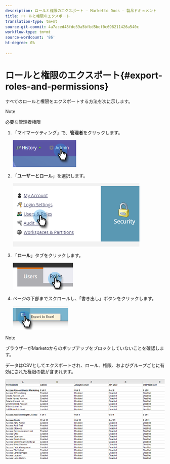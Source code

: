 ```yaml
---
description: ロールと権限のエクスポート — Marketto Docs — 製品ドキュメント
title: ロールと権限のエクスポート
translation-type: tm+mt
source-git-commit: 4a7aced48fde39a5bfbd5bef0c698211426a540c
workflow-type: tm+mt
source-wordcount: '86'
ht-degree: 0%

---
```



# ロールと権限のエクスポート{#export-roles-and-permissions}

すべてのロールと権限をエクスポートする方法を次に示します。

>[!NOTE]
>
>必要な管理者権限

1. 「マイマーケティング」で、**管理者**&#x200B;をクリックします。

   ![](assets/export-roles-and-permissions-1.png)

1. 「**ユーザーとロール**」を選択します。

   ![](assets/export-roles-and-permissions-2.png)

1. 「**ロール**」タブをクリックします。

   ![](assets/export-roles-and-permissions-3.png)

1. ページの下部までスクロールし、「書き出し」ボタンをクリックします。

   ![](assets/export-roles-and-permissions-4.png)

>[!NOTE]
>
>ブラウザーがMarketoからのポップアップをブロックしていないことを確認します。

データはCSVとしてエクスポートされ、ロール、権限、およびグループごとに有効にされた権限の数が含まれます。

![](assets/export-roles-and-permissions-5.png)
